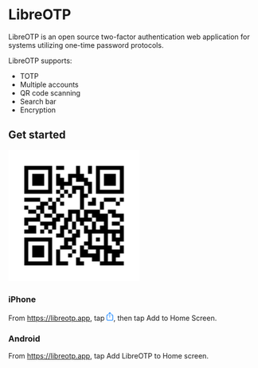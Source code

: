 # LibreOTP

LibreOTP is an open source two-factor authentication web application for systems utilizing one-time password protocols.

LibreOTP supports:

* TOTP
* Multiple accounts
* QR code scanning
* Search bar
* Encryption

## Get started

![LibreOTP Homepage QR code](docs/images/homepage-qrcode.jpg)

### iPhone

From https://libreotp.app, tap <img src="docs/images/ios-safari-share-button.png" alt="the share button" width="14" height="17" />, then tap Add to Home Screen.

### Android

From https://libreotp.app, tap Add LibreOTP to Home screen.
